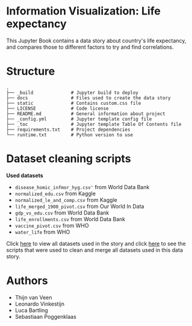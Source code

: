 # Information Visualization: Life expectancy

This Jupyter Book contains a data story about country's life expectancy, and compares those to different factors to try and find correlations. 

# Structure

```
.
├── _build              # Jupyter build to deploy
├── docs                # Files used to create the data story
├── static              # Contains custom.css file
├── LICENSE             # Code license
├── README.md           # General information about project
├── _config.yml         # Jupyter template config file
├── _toc                # Jupyter template Table Of Contents file
├── requirements.txt    # Project dependencies         
└── runtime.txt         # Python version to use
```

# Dataset cleaning scripts

**Used datasets**<br>
- `disease_homic_infmor_hyg.csv'` from World Data Bank
- `normalized_edu.csv` from Kaggle
- `normalized_le_and_comp.csv` from Kaggle
- `life_merged_1900_pivot.csv` from Our World In Data
- `gdp_vs_edu.csv` from World Data Bank
- `life_enrollments.csv` from World Data Bank
- `vaccine_pivot.csv` from WHO
- `water_life` from WHO

Click [here](./docs/datasets/) to view all datasets used in the story and click [here](./cleaning/) to see the scripts that were used to clean and merge all datasets used in this data story.

# Authors
- Thijn van Veen
- Leonardo Vinkestijn
- Luca Bartling
- Sebastiaan Poggenklaas